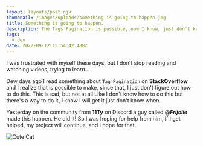 ```yaml
---
layout: layouts/post.njk
thumbnail: /images/uploads/something-is-going-to-happen.jpg
title: Something is going to happen.
description: The Tags Pagination is possible, now I know, just don't know how...
tags:
  - dev
date: 2022-09-12T15:54:42.488Z
---
```

I was frustrated with myself these days, but I don't stop reading and watching videos, trying to learn...

Dew days ago I read something about `Tag Pagination` on **StackOverflow** and I realize that is possible to make, since that, I just don't figure out how to do this. This is sad, but not at all Like I don't know how to do this but there's a way to do it, I know I will get it just don't know when.

Yesterday on the community from **11Ty** on Discord a guy called @***Frijolie*** made this happen. He did it! So I was hoping for help from him, if I get helped, my project will continue, and I hope for that.

![Cute Cat](https://images.unsplash.com/photo-1494256997604-768d1f608cac?ixlib=rb-1.2.1&ixid=MnwxMjA3fDB8MHxwaG90by1wYWdlfHx8fGVufDB8fHx8&auto=format&fit=crop&w=929&q=80 "Cute Cat")
